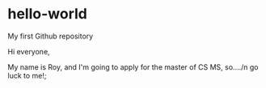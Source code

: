 # hello-world
My first Github repository

Hi everyone,

My name is Roy, and I'm going to apply for the master of CS MS, so..../n
go luck to me!;
